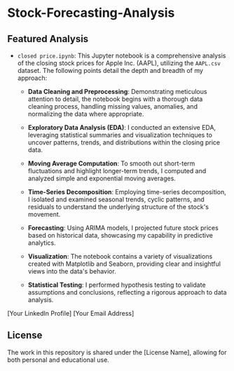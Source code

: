 # Stock-Forecasting-Analysis

## Featured Analysis

- `closed price.ipynb`: This Jupyter notebook is a comprehensive analysis of the closing stock prices for Apple Inc. (AAPL), utilizing the `AAPL.csv` dataset. The following points detail the depth and breadth of my approach:

  - **Data Cleaning and Preprocessing**: Demonstrating meticulous attention to detail, the notebook begins with a thorough data cleaning process, handling missing values, anomalies, and normalizing the data where appropriate.

  - **Exploratory Data Analysis (EDA)**: I conducted an extensive EDA, leveraging statistical summaries and visualization techniques to uncover patterns, trends, and distributions within the closing price data.

  - **Moving Average Computation**: To smooth out short-term fluctuations and highlight longer-term trends, I computed and analyzed simple and exponential moving averages.

  - **Time-Series Decomposition**: Employing time-series decomposition, I isolated and examined seasonal trends, cyclic patterns, and residuals to understand the underlying structure of the stock's movement.

  - **Forecasting**: Using ARIMA models, I projected future stock prices based on historical data, showcasing my capability in predictive analytics.

  - **Visualization**: The notebook contains a variety of visualizations created with Matplotlib and Seaborn, providing clear and insightful views into the data's behavior.

  - **Statistical Testing**: I performed hypothesis testing to validate assumptions and conclusions, reflecting a rigorous approach to data analysis.


[Your LinkedIn Profile]
[Your Email Address]

## License

The work in this repository is shared under the [License Name], allowing for both personal and educational use.
